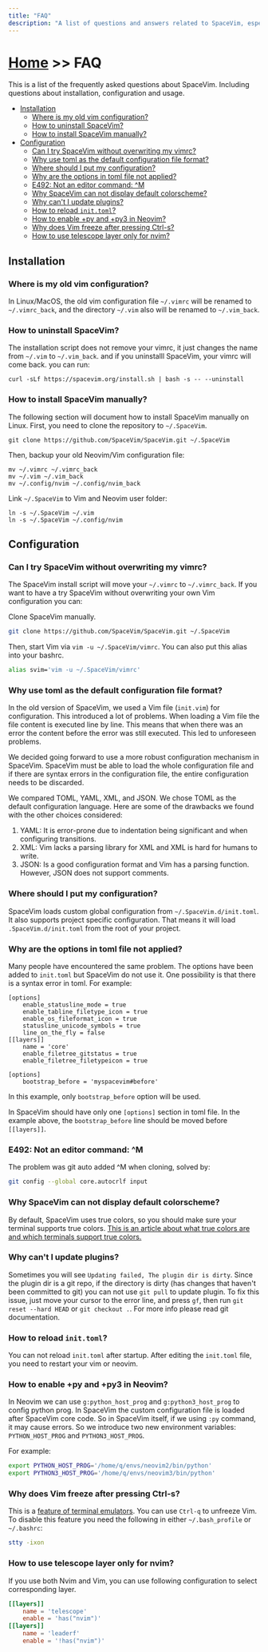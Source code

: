 ```yaml
---
title: "FAQ"
description: "A list of questions and answers related to SpaceVim, especially those most asked in the SpaceVim community"
---
```


# [Home](../) >> FAQ

This is a list of the frequently asked questions about SpaceVim. Including questions about installation, configuration
and usage.

<!-- vim-markdown-toc GFM -->

- [Installation](#installation)
  - [Where is my old vim configuration?](#where-is-my-old-vim-configuration)
  - [How to uninstall SpaceVim?](#how-to-uninstall-spacevim)
  - [How to install SpaceVim manually?](#how-to-install-spacevim-manually)
- [Configuration](#configuration)
  - [Can I try SpaceVim without overwriting my vimrc?](#can-i-try-spacevim-without-overwriting-my-vimrc)
  - [Why use toml as the default configuration file format?](#why-use-toml-as-the-default-configuration-file-format)
  - [Where should I put my configuration?](#where-should-i-put-my-configuration)
  - [Why are the options in toml file not applied?](#why-are-the-options-in-toml-file-not-applied)
  - [E492: Not an editor command: ^M](#e492-not-an-editor-command-m)
  - [Why SpaceVim can not display default colorscheme?](#why-spacevim-can-not-display-default-colorscheme)
  - [Why can't I update plugins?](#why-cant-i-update-plugins)
  - [How to reload `init.toml`?](#how-to-reload-inittoml)
  - [How to enable +py and +py3 in Neovim?](#how-to-enable-py-and-py3-in-neovim)
  - [Why does Vim freeze after pressing Ctrl-s?](#why-does-vim-freeze-after-pressing-ctrl-s)
  - [How to use telescope layer only for nvim?](#how-to-use-telescope-layer-only-for-nvim)

<!-- vim-markdown-toc -->

## Installation

### Where is my old vim configuration?

In Linux/MacOS, the old vim configuration file `~/.vimrc` will be renamed to `~/.vimrc_back`,
and the directory `~/.vim` also will be renamed to `~/.vim_back`.

### How to uninstall SpaceVim?

The installation script does not remove your vimrc, it just changes the name from `~/.vim` to `~/.vim_back`.
and if you uninstalll SpaceVim, your vimrc will come back. you can run:

```
curl -sLf https://spacevim.org/install.sh | bash -s -- --uninstall
```

### How to install SpaceVim manually?

The following section will document how to install SpaceVim manually on Linux.
First, you need to clone the repository to `~/.SpaceVim`.

```
git clone https://github.com/SpaceVim/SpaceVim.git ~/.SpaceVim
```

Then, backup your old Neovim/Vim configuration file:

```
mv ~/.vimrc ~/.vimrc_back
mv ~/.vim ~/.vim_back
mv ~/.config/nvim ~/.config/nvim_back
```

Link `~/.SpaceVim` to Vim and Neovim user folder:

```
ln -s ~/.SpaceVim ~/.vim
ln -s ~/.SpaceVim ~/.config/nvim
```



## Configuration

### Can I try SpaceVim without overwriting my vimrc?

The SpaceVim install script will move your `~/.vimrc` to `~/.vimrc_back`. If you want to have a try SpaceVim without
overwriting your own Vim configuration you can:

Clone SpaceVim manually.

```sh
git clone https://github.com/SpaceVim/SpaceVim.git ~/.SpaceVim
```

Then, start Vim via `vim -u ~/.SpaceVim/vimrc`. You can also put this alias into your bashrc.

```sh
alias svim='vim -u ~/.SpaceVim/vimrc'
```
### Why use toml as the default configuration file format?

In the old version of SpaceVim, we used a Vim file (`init.vim`) for configuration. This introduced a lot of problems.
When loading a Vim file the file content is executed line by line. This means that when there was an error the content
before the error was still executed. This led to unforeseen problems.

We decided going forward to use a more robust configuration mechanism in SpaceVim. SpaceVim must be able to load the
whole configuration file and if there are syntax errors in the configuration file, the entire configuration needs to
be discarded.

We compared TOML, YAML, XML, and JSON. We chose TOML as the default configuration language. Here are some of the
drawbacks we found with the other choices considered:

1.  YAML: It is error-prone due to indentation being significant and when configuring transitions.
2.  XML: Vim lacks a parsing library for XML and XML is hard for humans to write.
3.  JSON: Is a good configuration format and Vim has a parsing function. However, JSON does not support comments.

### Where should I put my configuration?

SpaceVim loads custom global configuration from `~/.SpaceVim.d/init.toml`. It also supports project specific configuration.
That means it will load `.SpaceVim.d/init.toml` from the root of your project.

### Why are the options in toml file not applied?

Many people have encountered the same problem. The options have been added to `init.toml` but SpaceVim do not use it.
One possibility is that there is a syntax error in toml. For example:

```
[options]
    enable_statusline_mode = true
    enable_tabline_filetype_icon = true
    enable_os_fileformat_icon = true
    statusline_unicode_symbols = true
    line_on_the_fly = false
[[layers]]
    name = 'core'
    enable_filetree_gitstatus = true
    enable_filetree_filetypeicon = true

[options]
    bootstrap_before = 'myspacevim#before'
```

In this example, only `bootstrap_before` option will be used. 

In SpaceVim should have only one `[options]` section in toml file. In the example above, the `bootstrap_before` line should be moved before `[[layers]]`.

### E492: Not an editor command: ^M

The problem was git auto added ^M when cloning, solved by:

```sh
git config --global core.autocrlf input
```

### Why SpaceVim can not display default colorscheme?

By default, SpaceVim uses true colors, so you should make sure your terminal supports true colors. [This is an article about
what true colors are and which terminals support true colors.](https://gist.github.com/XVilka/8346728)

### Why can't I update plugins?

Sometimes you will see `Updating failed, The plugin dir is dirty`. Since the plugin dir is a git repo, if the
directory is dirty (has changes that haven't been committed to git) you can not use `git pull` to update plugin. To fix this
issue, just move your cursor to the error line, and press `gf`, then run `git reset --hard HEAD` or `git checkout .`. For
more info please read git documentation.

### How to reload `init.toml`?

You can not reload `init.toml` after startup. After editing the `init.toml` file, you need to restart your vim or neovim.

### How to enable +py and +py3 in Neovim?

In Neovim we can use `g:python_host_prog` and `g:python3_host_prog` to config python prog. In SpaceVim
the custom configuration file is loaded after SpaceVim core code. So in SpaceVim itself, if we using `:py` command, it may cause errors.
So we introduce two new environment variables: `PYTHON_HOST_PROG` and `PYTHON3_HOST_PROG`.

For example:

```sh
export PYTHON_HOST_PROG='/home/q/envs/neovim2/bin/python'
export PYTHON3_HOST_PROG='/home/q/envs/neovim3/bin/python'
```

### Why does Vim freeze after pressing Ctrl-s?

This is a [feature of terminal emulators](https://unix.stackexchange.com/a/137846). You can use `Ctrl-q` to unfreeze Vim. To disable
this feature you need the following in either `~/.bash_profile` or `~/.bashrc`:

```sh
stty -ixon
```

### How to use telescope layer only for nvim?

If you use both Nvim and Vim, you can use following configuration to select corresponding layer.

```toml
[[layers]]
    name = 'telescope'
    enable = 'has("nvim")'
[[layers]]
    name = 'leaderf'
    enable = '!has("nvim")'
```


